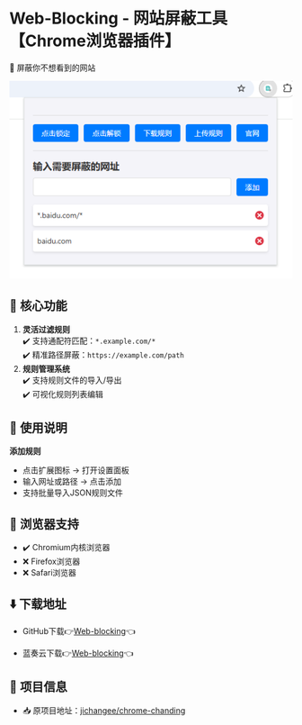 # Web-Blocking - 网站屏蔽工具【Chrome浏览器插件】
🚫 屏蔽你不想看到的网站

![项目截图](https://github.com/QsSama-W/Web-blocking/blob/main/%E6%95%88%E6%9E%9C%E5%9B%BE.png)  


## 🌟 核心功能  
1. **灵活过滤规则**  
   ✔️ 支持通配符匹配：`*.example.com/*`  
   ✔️ 精准路径屏蔽：`https://example.com/path`  
2. **规则管理系统**  
   ✔️ 支持规则文件的导入/导出  
   ✔️ 可视化规则列表编辑  


## 📖 使用说明  
 **添加规则**  
   - 点击扩展图标 → 打开设置面板  
   - 输入网址或路径 → 点击添加
   - 支持批量导入JSON规则文件  


## 🚀 浏览器支持
- ✔️ Chromium内核浏览器
- ❌ Firefox浏览器
- ❌ Safari浏览器

## ⬇️ 下载地址
-  GitHub下载👉[Web-blocking](https://github.com/user-attachments/files/19516315/Web-blocking.zip)👈
  
-  蓝奏云下载👉[Web-blocking](https://wwls.lanzoue.com/ijWTZ2s1a7ba)👈


## 📢 项目信息  
- 📥 原项目地址：[jichangee/chrome-chanding](https://github.com/jichangee/chrome-chanding)
